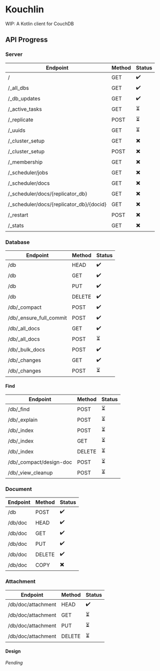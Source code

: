 # Kouchlin
WIP: A Kotlin client for CouchDB

## API Progress

### Server

| Endpoint                                     | Method | Status                   |
|----------------------------------------------|--------|--------------------------|
| /                                            | GET    | :heavy_check_mark:       |
| /_all_dbs                                    | GET    | :heavy_check_mark:       |
| /_db_updates                                 | GET    | :heavy_check_mark:       |
| /_active_tasks                               | GET    | :hourglass_flowing_sand: |
| /_replicate                                  | POST   | :hourglass_flowing_sand: |
| /_uuids                                      | GET    | :hourglass_flowing_sand: |
| /_cluster_setup                              | GET    | :heavy_multiplication_x: |
| /_cluster_setup                              | POST   | :heavy_multiplication_x: |
| /_membership                                 | GET    | :heavy_multiplication_x: |
| /_scheduler/jobs                             | GET    | :heavy_multiplication_x: |
| /_scheduler/docs                             | GET    | :heavy_multiplication_x: |
| /_scheduler/docs/{replicator_db}             | GET    | :heavy_multiplication_x: |
| /_scheduler/docs/{replicator_db}/{docid}     | GET    | :heavy_multiplication_x: |
| /_restart                                    | POST   | :heavy_multiplication_x: |
| /_stats                                      | GET    | :heavy_multiplication_x: |

### Database

| Endpoint                                     | Method | Status                   |
|----------------------------------------------|--------|--------------------------|
| /db                                          | HEAD   | :heavy_check_mark:       |
| /db                                          | GET    | :heavy_check_mark:       |
| /db                                          | PUT    | :heavy_check_mark:       |
| /db                                          | DELETE | :heavy_check_mark:       |
| /db/_compact                                 | POST   | :heavy_check_mark:       |
| /db/_ensure_full_commit                      | POST   | :heavy_check_mark:       |
| /db/_all_docs                                | GET    | :heavy_check_mark:       |
| /db/_all_docs                                | POST   | :hourglass_flowing_sand: |
| /db/_bulk_docs                               | POST   | :heavy_check_mark:       |
| /db/_changes                                 | GET    | :heavy_check_mark:       |
| /db/_changes                                 | POST   | :hourglass_flowing_sand: |


#### Find

| Endpoint                                     | Method | Status                   |
|----------------------------------------------|--------|--------------------------|
| /db/_find                                    | POST   | :hourglass_flowing_sand: |
| /db/_explain                                 | POST   | :hourglass_flowing_sand: |
| /db/_index                                   | POST   | :hourglass_flowing_sand: |
| /db/_index                                   | GET    | :hourglass_flowing_sand: |
| /db/_index                                   | DELETE | :hourglass_flowing_sand: |
| /db/_compact/design-doc                      | POST   | :hourglass_flowing_sand: |
| /db/_view_cleanup                            | POST   | :hourglass_flowing_sand: |

### Document

| Endpoint                                     | Method | Status                   |
|----------------------------------------------|--------|--------------------------|
| /db                                          | POST   | :heavy_check_mark:       |
| /db/doc                                      | HEAD   | :heavy_check_mark:       |
| /db/doc                                      | GET    | :heavy_check_mark:       |
| /db/doc                                      | PUT    | :heavy_check_mark:       |
| /db/doc                                      | DELETE | :heavy_check_mark:       |
| /db/doc                                      | COPY   | :heavy_multiplication_x: |

### Attachment
| Endpoint                                     | Method | Status                   |
|----------------------------------------------|--------|--------------------------|
| /db/doc/attachment                           | HEAD   | :heavy_check_mark:       |
| /db/doc/attachment                           | GET    | :hourglass_flowing_sand: |
| /db/doc/attachment                           | PUT    | :hourglass_flowing_sand: |
| /db/doc/attachment                           | DELETE | :hourglass_flowing_sand: |

#### Design
*Pending*

